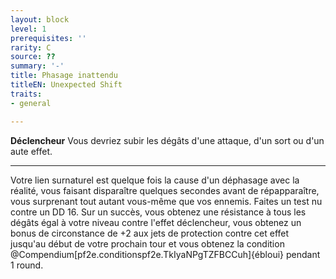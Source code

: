 ```yaml
---
layout: block
level: 1
prerequisites: ''
rarity: C
source: ??
summary: '-'
title: Phasage inattendu
titleEN: Unexpected Shift
traits:
- general

---
```


<p><span id="ctl00_MainContent_DetailedOutput"><strong>Déclencheur</strong> Vous devriez subir les dégâts d'une attaque, d'un sort ou d'un aute effet.<br></span></p>
<hr>
<p>Votre lien surnaturel est quelque fois la cause d'un déphasage avec la réalité, vous faisant disparaître quelques secondes avant de répapparaître, vous surprenant tout autant vous-même que vos ennemis. Faites un test nu contre un DD 16. Sur un succès, vous obtenez une résistance à tous les dégâts égal à votre niveau contre l'effet déclencheur, vous obtenez un bonus de circonstance de +2 aux jets de protection contre cet effet jusqu'au début de votre prochain tour et vous obtenez la condition @Compendium[pf2e.conditionspf2e.TkIyaNPgTZFBCCuh]{ébloui} pendant 1 round.&nbsp;</p>